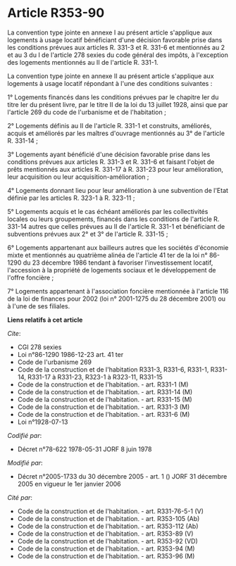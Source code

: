 # Article R353-90

La convention type jointe en annexe I au présent article s'applique aux logements à usage locatif bénéficiant d'une décision
favorable prise dans les conditions prévues aux articles R. 331-3 et R. 331-6 et mentionnés au 2 et au 3 du I de l'article
278 sexies du code général des impôts, à l'exception des logements mentionnés au II de l'article R. 331-1.

La convention type jointe en annexe II au présent article s'applique aux logements à usage locatif répondant à l'une des
conditions suivantes :

1° Logements financés dans les conditions prévues par le chapitre Ier du titre Ier du présent livre, par le titre II de la
loi du 13 juillet 1928, ainsi que par l'article 269 du code de l'urbanisme et de l'habitation ;

2° Logements définis au II de l'article R. 331-1 et construits, améliorés, acquis et améliorés par les maîtres d'ouvrage
mentionnés au 3° de l'article R. 331-14 ;

3° Logements ayant bénéficié d'une décision favorable prise dans les conditions prévues aux articles R. 331-3 et R. 331-6 et
faisant l'objet de prêts mentionnés aux articles R. 331-17 à R. 331-23 pour leur amélioration, leur acquisition ou leur
acquisition-amélioration ;

4° Logements donnant lieu pour leur amélioration à une subvention de l'Etat définie par les articles R. 323-1 à R. 323-11 ;

5° Logements acquis et le cas échéant améliorés par les collectivités locales ou leurs groupements, financés dans les
conditions de l'article R. 331-14 autres que celles prévues au II de l'article R. 331-1 et bénéficiant de subventions prévues
aux 2° et 3° de l'article R. 331-15 ;

6° Logements appartenant aux bailleurs autres que les sociétés d'économie mixte et mentionnés au quatrième alinéa de
l'article 41 ter de la loi n° 86-1290 du 23 décembre 1986 tendant à favoriser l'investissement locatif, l'accession à la
propriété de logements sociaux et le développement de l'offre foncière ;

7° Logements appartenant à l'association foncière mentionnée à l'article 116 de la loi de finances pour 2002 (loi n°
2001-1275 du 28 décembre 2001) ou à l'une de ses filiales.

**Liens relatifs à cet article**

_Cite_:

  - CGI 278 sexies
  - Loi n°86-1290 1986-12-23 art. 41 ter
  - Code de l'urbanisme 269
  - Code de la construction et de l'habitation R331-3, R331-6, R331-1, R331-14, R331-17 à R331-23, R323-1 à R323-11, R331-15
  - Code de la construction et de l'habitation. - art. R331-1 (M)
  - Code de la construction et de l'habitation. - art. R331-14 (M)
  - Code de la construction et de l'habitation. - art. R331-15 (M)
  - Code de la construction et de l'habitation. - art. R331-3 (M)
  - Code de la construction et de l'habitation. - art. R331-6 (M)
  - Loi n°1928-07-13

_Codifié par_:

  - Décret n°78-622 1978-05-31 JORF 8 juin 1978

_Modifié par_:

  - Décret n°2005-1733 du 30 décembre 2005 - art. 1 () JORF 31 décembre 2005 en vigueur le 1er janvier 2006

_Cité par_:

  - Code de la construction et de l'habitation. - art. R331-76-5-1 (V)
  - Code de la construction et de l'habitation. - art. R353-105 (Ab)
  - Code de la construction et de l'habitation. - art. R353-112 (Ab)
  - Code de la construction et de l'habitation. - art. R353-89 (V)
  - Code de la construction et de l'habitation. - art. R353-92 (VD)
  - Code de la construction et de l'habitation. - art. R353-94 (M)
  - Code de la construction et de l'habitation. - art. R353-96 (M)
